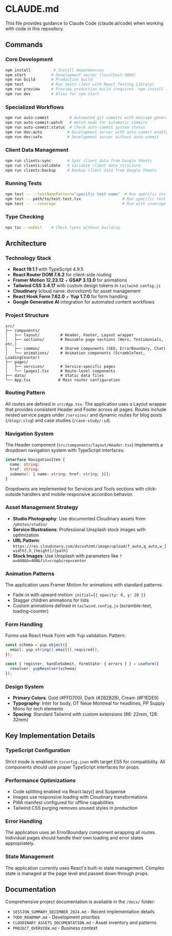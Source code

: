 # CLAUDE.md

This file provides guidance to Claude Code (claude.ai/code) when working with code in this repository.

## Commands

### Core Development
```bash
npm install          # Install dependencies
npm start           # Development server (localhost:3000)
npm run build       # Production build
npm test            # Run tests (Jest with React Testing Library)
npm run preview     # Preview production build (requires `npm install -g serve`)
npm run dev         # Alias for npm start
```

### Specialized Workflows
```bash
npm run auto-commit         # Automated git commits with message generation
npm run auto-commit:watch   # Watch mode for automatic commits
npm run auto-commit:status  # Check auto-commit system status
npm run dev:auto           # Development server with auto-commit enabled
npm run dev:safe           # Development server without auto-commit
```

### Client Data Management
```bash
npm run clients:sync       # Sync client data from Google Sheets
npm run clients:validate   # Validate client data structure
npm run clients:backup     # Backup client data from Google Sheets
```

### Running Tests
```bash
npm test -- --testNamePattern="specific test name"  # Run specific test by name
npm test -- path/to/test.test.tsx                  # Run specific test file
npm test -- --coverage                             # Run with coverage report
```

### Type Checking
```bash
npx tsc --noEmit    # Check types without building
```

## Architecture

### Technology Stack
- **React 19.1.1** with TypeScript 4.9.5
- **React Router DOM 7.8.2** for client-side routing
- **Framer Motion 12.23.12** + **GSAP 3.13.0** for animations
- **Tailwind CSS 3.4.17** with custom design tokens in `tailwind.config.js`
- **Cloudinary** (cloud name: dvcvxhzmt) for asset management
- **React Hook Form 7.62.0** + **Yup 1.7.0** for form handling
- **Google Generative AI** integration for automated content workflows

### Project Structure
```
src/
├── components/
│   ├── layout/         # Header, Footer, Layout wrapper
│   ├── sections/       # Reusable page sections (Hero, Testimonials, etc.)
│   ├── common/         # Shared components (SEO, ErrorBoundary, Chat)
│   └── animations/     # Animation components (ScrambleText, LoadingCounter)
├── pages/
│   ├── services/       # Service-specific pages
│   └── [pages].tsx     # Route-level components
├── data/               # Static data files
└── App.tsx            # Main router configuration
```

### Routing Pattern
All routes are defined in `src/App.tsx`. The application uses a Layout wrapper that provides consistent Header and Footer across all pages. Routes include nested service pages under `/services/` and dynamic routes for blog posts (`/blog/:slug`) and case studies (`/case-study/:id`).

### Navigation System
The Header component (`src/components/layout/Header.tsx`) implements a dropdown navigation system with TypeScript interfaces:

```typescript
interface NavigationItem {
  name: string;
  href: string;
  submenu?: { name: string; href: string; }[];
}
```

Dropdowns are implemented for Services and Tools sections with click-outside handlers and mobile-responsive accordion behavior.

### Asset Management Strategy
- **Studio Photography**: Use documented Cloudinary assets from `/photos/studio/`
- **Service Illustrations**: Professional Unsplash stock images with optimization
- **URL Pattern**: `https://res.cloudinary.com/dvcvxhzmt/image/upload/f_auto,q_auto,w_[width],h_[height]/[path]`
- **Stock Images**: Use Unsplash with parameters like `?w=600&h=400&fit=crop&crop=center`

### Animation Patterns
The application uses Framer Motion for animations with standard patterns:
- Fade-in with upward motion: `initial={{ opacity: 0, y: 20 }}` 
- Stagger children animations for lists
- Custom animations defined in `tailwind.config.js` (scramble-text, loading-counter)

### Form Handling
Forms use React Hook Form with Yup validation. Pattern:
```typescript
const schema = yup.object({
  email: yup.string().email().required(),
});

const { register, handleSubmit, formState: { errors } } = useForm({
  resolver: yupResolver(schema)
});
```

### Design System
- **Primary Colors**: Gold (#FFD700), Dark (#2B2B2B), Cream (#F1EDE9)
- **Typography**: Inter for body, OT Neue Montreal for headlines, PP Supply Mono for tech elements
- **Spacing**: Standard Tailwind with custom extensions (88: 22rem, 128: 32rem)

## Key Implementation Details

### TypeScript Configuration
Strict mode is enabled in `tsconfig.json` with target ES5 for compatibility. All components should use proper TypeScript interfaces for props.

### Performance Optimizations
- Code splitting enabled via React.lazy() and Suspense
- Images use responsive loading with Cloudinary transformations
- PWA manifest configured for offline capabilities
- Tailwind CSS purging removes unused styles in production

### Error Handling
The application uses an ErrorBoundary component wrapping all routes. Individual pages should handle their own loading and error states appropriately.

### State Management
The application currently uses React's built-in state management. Complex state is managed at the page level and passed down through props.

## Documentation

Comprehensive project documentation is available in the `/docs/` folder:
- `SESSION_SUMMARY_DECEMBER_2024.md` - Recent implementation details
- `TODO_ROADMAP.md` - Development priorities
- `CLOUDINARY_ASSETS_DOCUMENTATION.md` - Asset inventory and patterns
- `PROJECT_OVERVIEW.md` - Business context